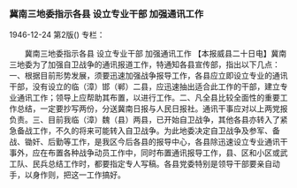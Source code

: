 ### 冀南三地委指示各县  设立专业干部  加强通讯工作

1946-12-24
第2版()
专栏：

　　冀南三地委指示各县
    设立专业干部
    加强通讯工作
    【本报威县二十日电】冀南三地委为了加强自卫战争的通讯报道工作，特通知各县宣传部，指出以下几点：一、根据目前形势发展，须要迅速加强战争报导工作，各县应立即设立专业的通讯干部，没有设立的临（漳）邯（郸）二县，应迅速抽出适合此工作的干部，建立专业通讯工作；领导上应帮助其布置，以进行工作。二、凡全县比较全面性的重要工作总结，一定要抄写两份，分送冀南日报与人民日报社。通讯干事应对以上两党报负责。三、目前我临（漳）魏（县）两县，已开始自卫战争，其他各县亦转入了紧急备战工作，不久的将来可能转入自卫战争。为此地委决定自卫战争及参军、备战、锄奸、后勤等工作，是我区今后各县的报导中心，各县除迅速设立专业通讯干事外，应在布置各种战争动员工作中，同时布置通讯报导工作，县、区和小区或武工队、民兵总结工作时，都要指定专人写稿。各县党委特别是领导干部要亲自动手，以身作则，把这一工作搞好。
